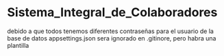# Sistema_Integral_de_Colaboradores
debido a que todos tenemos diferentes contraseñas para el usuario de la base de datos
appsettings.json sera ignorado en .gitinore, pero habra una plantilla
